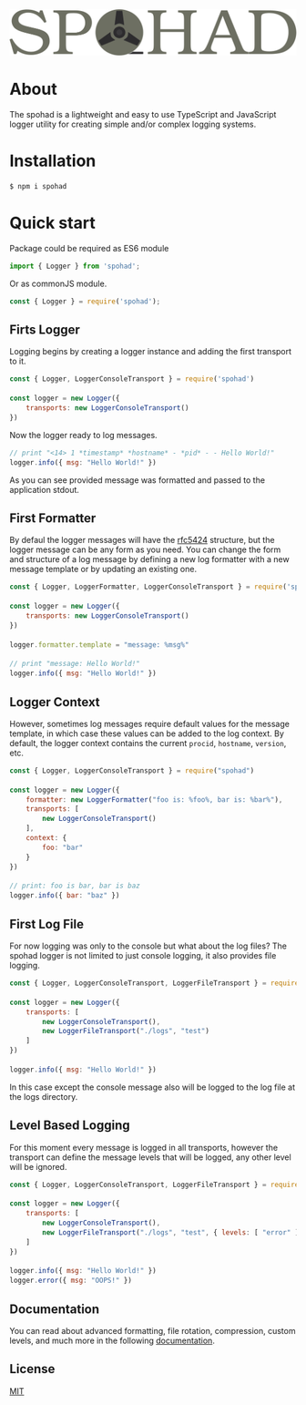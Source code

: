 <div align="center"><img src="https://raw.githubusercontent.com/spohad/graphics/b537c78267305cd2cd19cabce6bf67462ce3108f/tape_banner.svg"/></div>

# About

The spohad is a lightweight and easy to use TypeScript and JavaScript logger utility for creating simple and/or complex logging systems. 

# Installation

```sh
$ npm i spohad
```

# Quick start

Package could be required as ES6 module 

```js
import { Logger } from 'spohad';
```

Or as commonJS module.

```js
const { Logger } = require('spohad');
```

## Firts Logger

Logging begins by creating a logger instance and adding the first transport to it.

```js 
const { Logger, LoggerConsoleTransport } = require('spohad')

const logger = new Logger({
    transports: new LoggerConsoleTransport()
})
```

Now the logger ready to log messages.

```js 
// print "<14> 1 *timestamp* *hostname* - *pid* - - Hello World!"
logger.info({ msg: "Hello World!" }) 
```

As you can see provided message was formatted and passed to the application stdout.

## First Formatter

By defaul the logger messages will have the [rfc5424](https://www.rfc-editor.org/rfc/rfc5424) structure, but the logger message can be any form as you need. You can change the form and structure of a log message by defining a new log formatter with a new message template or by updating an existing one.

```js 
const { Logger, LoggerFormatter, LoggerConsoleTransport } = require('spohad')

const logger = new Logger({
    transports: new LoggerConsoleTransport()
})

logger.formatter.template = "message: %msg%"

// print "message: Hello World!"
logger.info({ msg: "Hello World!" })
```

## Logger Context

However, sometimes log messages require default values ​​for the message template, in which case these values ​​can be added to the log context. By default, the logger context contains the current `procid`, `hostname`, `version`, etc.

```js 
const { Logger, LoggerConsoleTransport } = require("spohad")

const logger = new Logger({
    formatter: new LoggerFormatter("foo is: %foo%, bar is: %bar%"),
    transports: [
        new LoggerConsoleTransport()
    ],
    context: {
        foo: "bar"
    }
})

// print: foo is bar, bar is baz
logger.info({ bar: "baz" })
``` 

## First Log File

For now logging was only to the console but what about the log files? The spohad logger is not limited to just console logging, it also provides file logging.

```js 
const { Logger, LoggerConsoleTransport, LoggerFileTransport } = require("spohad")

const logger = new Logger({
    transports: [
        new LoggerConsoleTransport(),
        new LoggerFileTransport("./logs", "test")
    ]
})

logger.info({ msg: "Hello World!" })
```

In this case except the console message also will be logged to the log file at the logs directory.

## Level Based Logging 

For this moment every message is logged in all transports, however the transport can define the message levels that will be logged, any other level will be ignored.

```js 
const { Logger, LoggerConsoleTransport, LoggerFileTransport } = require("spohad")

const logger = new Logger({
    transports: [
        new LoggerConsoleTransport(),
        new LoggerFileTransport("./logs", "test", { levels: [ "error" ] })
    ]
})

logger.info({ msg: "Hello World!" })
logger.error({ msg: "OOPS!" })
```

## Documentation

You can read about advanced formatting, file rotation, compression, custom levels, and much more in the following [documentation](https://github.com/spohad/spohad/tree/main/docs).

## License

[MIT](https://github.com/spohad/spohad/blob/main/LICENSE)


